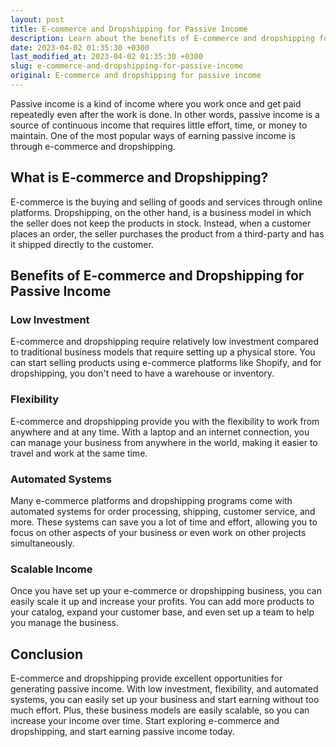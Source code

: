 ```yaml
---
layout: post
title: E-commerce and Dropshipping for Passive Income
description: Learn about the benefits of E-commerce and dropshipping for generating passive income.
date: 2023-04-02 01:35:30 +0300
last_modified_at: 2023-04-02 01:35:30 +0300
slug: e-commerce-and-dropshipping-for-passive-income
original: E-commerce and dropshipping for passive income
---
```

Passive income is a kind of income where you work once and get paid repeatedly even after the work is done. In other words, passive income is a source of continuous income that requires little effort, time, or money to maintain. One of the most popular ways of earning passive income is through e-commerce and dropshipping.

## What is E-commerce and Dropshipping?

E-commerce is the buying and selling of goods and services through online platforms. Dropshipping, on the other hand, is a business model in which the seller does not keep the products in stock. Instead, when a customer places an order, the seller purchases the product from a third-party and has it shipped directly to the customer.

## Benefits of E-commerce and Dropshipping for Passive Income

### Low Investment

E-commerce and dropshipping require relatively low investment compared to traditional business models that require setting up a physical store. You can start selling products using e-commerce platforms like Shopify, and for dropshipping, you don't need to have a warehouse or inventory.

### Flexibility

E-commerce and dropshipping provide you with the flexibility to work from anywhere and at any time. With a laptop and an internet connection, you can manage your business from anywhere in the world, making it easier to travel and work at the same time.

### Automated Systems

Many e-commerce platforms and dropshipping programs come with automated systems for order processing, shipping, customer service, and more. These systems can save you a lot of time and effort, allowing you to focus on other aspects of your business or even work on other projects simultaneously.

### Scalable Income

Once you have set up your e-commerce or dropshipping business, you can easily scale it up and increase your profits. You can add more products to your catalog, expand your customer base, and even set up a team to help you manage the business.

## Conclusion

E-commerce and dropshipping provide excellent opportunities for generating passive income. With low investment, flexibility, and automated systems, you can easily set up your business and start earning without too much effort. Plus, these business models are easily scalable, so you can increase your income over time. Start exploring e-commerce and dropshipping, and start earning passive income today.